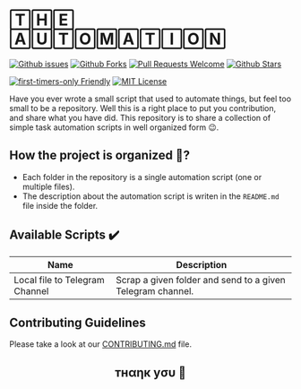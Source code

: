 # 🅃🄷🄴 🄰🅄🅃🄾🄼🄰🅃🄸🄾🄽
[![Github issues](https://img.shields.io/github/issues/wendirad/the.automation.svg?style=for-the-badge)](https://github.com/wendirad/the.automation/issues)
[![Github Forks](https://img.shields.io/github/forks/wendirad/the.automation.svg?style=for-the-badge)](https://github.com/wendirad/the.automation/fork)
[![Pull Requests Welcome](https://img.shields.io/badge/PRs-welcome-white.svg?style=for-the-badge)](http://makeapullrequest.com)
[![Github Stars](https://img.shields.io/github/stars/wendirad/the.automation.svg?style=for-the-badge)](https://github.com/wendirad/the.automation/start)

[![first-timers-only Friendly](https://img.shields.io/badge/first--timers--only-friendly-blue.svg?style=for-the-badge)](http://www.firsttimersonly.com/)
[![MIT License](https://img.shields.io/badge/License-MIT-green?style=for-the-badge)](https://opensource.org/licenses/MIT)

Have you ever wrote a small script that used to automate things, but feel too small to be a repository. Well this is a right place to put you contribution, and share what you have did. This repository is to share a collection of simple task automation scripts in well organized form :wink:. 

## How the project is organized 📁?
* Each folder in the repository is a single automation script (one or multiple files).
* The description about the automation script is writen in the `README.md` file inside the folder.

## Available Scripts ✔️
| Name |  Description |
| ---- | ------------ |
| Local file to Telegram Channel | Scrap a given folder and send to a given Telegram channel. |

## Contributing Guidelines
Please take a look at our [CONTRIBUTING.md](https://github.com/wendirad/the.automation/blob/main/CONTRIBUTING.md) file.

<h2 align="center">тнαηк уσυ 💝</h2>
